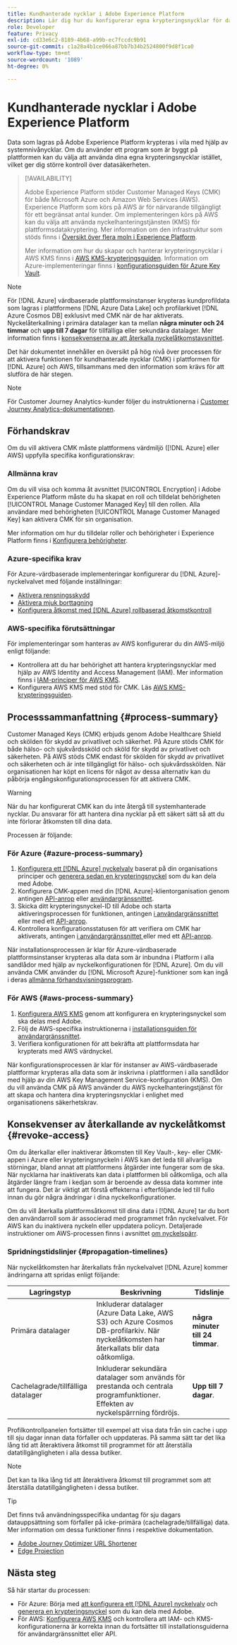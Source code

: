 ```yaml
---
title: Kundhanterade nycklar i Adobe Experience Platform
description: Lär dig hur du konfigurerar egna krypteringsnycklar för data som lagras i Adobe Experience Platform.
role: Developer
feature: Privacy
exl-id: cd33e6c2-8189-4b68-a99b-ec7fccdc9b91
source-git-commit: c1a28a4b1ce066a87bb7b34b2524800f9d8f1ca0
workflow-type: tm+mt
source-wordcount: '1089'
ht-degree: 0%

---
```


# Kundhanterade nycklar i Adobe Experience Platform

Data som lagras på Adobe Experience Platform krypteras i vila med hjälp av systemnivånycklar. Om du använder ett program som är byggt på plattformen kan du välja att använda dina egna krypteringsnycklar istället, vilket ger dig större kontroll över datasäkerheten.

>[!AVAILABILITY]
>
>Adobe Experience Platform stöder Customer Managed Keys (CMK) för både Microsoft Azure och Amazon Web Services (AWS). Experience Platform som körs på AWS är för närvarande tillgängligt för ett begränsat antal kunder. Om implementeringen körs på AWS kan du välja att använda nyckelhanteringstjänsten (KMS) för plattformsdatakryptering. Mer information om den infrastruktur som stöds finns i [Översikt över flera moln i Experience Platform](https://experienceleague.adobe.com/en/docs/experience-platform/landing/multi-cloud).
>
>Mer information om hur du skapar och hanterar krypteringsnycklar i AWS KMS finns i [AWS KMS-krypteringsguiden](./aws/configure-kms.md). Information om Azure-implementeringar finns i [konfigurationsguiden för Azure Key Vault](./azure/azure-key-vault-config.md).

>[!NOTE]
>
>För [!DNL Azure] värdbaserade plattformsinstanser krypteras kundprofildata som lagras i plattformens [!DNL Azure Data Lake] och profilarkivet [!DNL Azure Cosmos DB] exklusivt med CMK när de har aktiverats. Nyckelåterkallning i primära datalager kan ta mellan **några minuter och 24 timmar** och **upp till 7 dagar** för tillfälliga eller sekundära datalager. Mer information finns i [konsekvenserna av att återkalla nyckelåtkomstavsnittet](#revoke-access).

Det här dokumentet innehåller en översikt på hög nivå över processen för att aktivera funktionen för kundhanterade nycklar (CMK) i plattformen för [!DNL Azure] och AWS, tillsammans med den information som krävs för att slutföra de här stegen.

>[!NOTE]
>
>För Customer Journey Analytics-kunder följer du instruktionerna i [Customer Journey Analytics-dokumentationen](https://experienceleague.adobe.com/docs/analytics-platform/using/cja-privacy/cmk.html).

## Förhandskrav

Om du vill aktivera CMK måste plattformens värdmiljö ([!DNL Azure] eller AWS) uppfylla specifika konfigurationskrav:

### Allmänna krav

Om du vill visa och komma åt avsnittet [!UICONTROL Encryption] i Adobe Experience Platform måste du ha skapat en roll och tilldelat behörigheten [!UICONTROL Manage Customer Managed Key] till den rollen.  Alla användare med behörigheten [!UICONTROL Manage Customer Managed Key] kan aktivera CMK för sin organisation.

Mer information om hur du tilldelar roller och behörigheter i Experience Platform finns i [Konfigurera behörigheter](https://experienceleague.adobe.com/docs/platform-learn/getting-started-for-data-architects-and-data-engineers/configure-permissions.html).

### Azure-specifika krav

För Azure-värdbaserade implementeringar konfigurerar du [!DNL Azure]-nyckelvalvet med följande inställningar:

- [Aktivera rensningsskydd](https://learn.microsoft.com/en-us/azure/key-vault/general/soft-delete-overview#purge-protection)
- [Aktivera mjuk borttagning](https://learn.microsoft.com/en-us/azure/key-vault/general/soft-delete-overview)
- [Konfigurera åtkomst med  [!DNL Azure] rollbaserad åtkomstkontroll](https://learn.microsoft.com/en-us/azure/role-based-access-control/)

### AWS-specifika förutsättningar

För implementeringar som hanteras av AWS konfigurerar du din AWS-miljö enligt följande:

- Kontrollera att du har behörighet att hantera krypteringsnycklar med hjälp av AWS Identity and Access Management (IAM). Mer information finns i [IAM-principer för AWS KMS](https://docs.aws.amazon.com/kms/latest/developerguide/iam-policies.html).
- Konfigurera AWS KMS med stöd för CMK. Läs [AWS KMS-krypteringsguiden](./aws/configure-kms.md).

## Processsammanfattning {#process-summary}

Customer Managed Keys (CMK) erbjuds genom Adobe Healthcare Shield och skölden för skydd av privatlivet och säkerhet. På Azure stöds CMK för både hälso- och sjukvårdssköld och sköld för skydd av privatlivet och säkerheten. På AWS stöds CMK endast för skölden för skydd av privatlivet och säkerheten och är inte tillgängligt för hälso- och sjukvårdsskölden. När organisationen har köpt en licens för något av dessa alternativ kan du påbörja engångskonfigurationsprocessen för att aktivera CMK.

>[!WARNING]
>
>När du har konfigurerat CMK kan du inte återgå till systemhanterade nycklar. Du ansvarar för att hantera dina nycklar på ett säkert sätt så att du inte förlorar åtkomsten till dina data.

Processen är följande:

### För Azure {#azure-process-summary}

1. [Konfigurera ett [!DNL Azure] nyckelvalv](./azure/azure-key-vault-config.md) baserat på din organisations principer och [generera sedan en krypteringsnyckel](./azure/azure-key-vault-config.md#generate-a-key) som du kan dela med Adobe.
1. Konfigurera CMK-appen med din [!DNL Azure]-klientorganisation genom antingen [API-anrop](./azure/api-set-up.md#register-app) eller [användargränssnittet](./azure/ui-set-up.md#register-app).
1. Skicka ditt krypteringsnyckel-ID till Adobe och starta aktiveringsprocessen för funktionen, antingen [ i användargränssnittet](./azure/ui-set-up.md#send-to-adobe) eller med ett [API-anrop](./azure/api-set-up.md#send-to-adobe).
1. Kontrollera konfigurationsstatusen för att verifiera om CMK har aktiverats, antingen [ i användargränssnittet ](./azure/ui-set-up.md#check-status) eller med ett [API-anrop](./azure/api-set-up.md#check-status).

När installationsprocessen är klar för Azure-värdbaserade plattformsinstanser krypteras alla data som är inbundna i Platform i alla sandlådor med hjälp av nyckelkonfigurationen för [!DNL Azure]. Om du vill använda CMK använder du [!DNL Microsoft Azure]-funktioner som kan ingå i deras [allmänna förhandsvisningsprogram](https://azure.microsoft.com/en-ca/support/legal/preview-supplemental-terms/).

### För AWS {#aws-process-summary}

1. [Konfigurera AWS KMS](./aws/configure-kms.md) genom att konfigurera en krypteringsnyckel som ska delas med Adobe.
2. Följ de AWS-specifika instruktionerna i [installationsguiden för användargränssnittet](./aws/ui-set-up.md).
3. Verifiera konfigurationen för att bekräfta att plattformsdata har krypterats med AWS värdnyckel.

<!--  Pending: or [API setup guide]() -->

När konfigurationsprocessen är klar för instanser av AWS-värdbaserade plattformar krypteras alla data som är inskrivna i plattformen i alla sandlådor med hjälp av din AWS Key Management Service-konfiguration (KMS). Om du vill använda CMK på AWS använder du AWS nyckelhanteringstjänst för att skapa och hantera dina krypteringsnycklar i enlighet med organisationens säkerhetskrav.

## Konsekvenser av återkallande av nyckelåtkomst {#revoke-access}

Om du återkallar eller inaktiverar åtkomsten till Key Vault-, key- eller CMK-appen i Azure eller krypteringsnyckeln i AWS kan det leda till allvarliga störningar, bland annat att plattformens åtgärder inte fungerar som de ska. När nycklarna har inaktiverats kan data i plattformen bli oåtkomliga, och alla åtgärder längre fram i kedjan som är beroende av dessa data kommer inte att fungera. Det är viktigt att förstå effekterna i efterföljande led till fullo innan du gör några ändringar i dina nyckelkonfigurationer.

Om du vill återkalla plattformsåtkomst till dina data i [!DNL Azure] tar du bort den användarroll som är associerad med programmet från nyckelvalvet. För AWS kan du inaktivera nyckeln eller uppdatera policyn. Detaljerade instruktioner om AWS-processen finns i avsnittet [om nyckelspärr](./aws/ui-set-up.md#key-revocation).


### Spridningstidslinjer {#propagation-timelines}

När nyckelåtkomsten har återkallats från nyckelvalvet [!DNL Azure] kommer ändringarna att spridas enligt följande:

| **Lagringstyp** | **Beskrivning** | **Tidslinje** |
|---|---|---|
| Primära datalager | Inkluderar datalager (Azure Data Lake, AWS S3) och Azure Cosmos DB-profilarkiv. När nyckelåtkomsten har återkallats blir data oåtkomliga. | **några minuter till 24 timmar**. |
| Cachelagrade/tillfälliga datalager | Inkluderar sekundära datalager som används för prestanda och centrala programfunktioner. Effekten av nyckelspärrning fördröjs. | **Upp till 7 dagar**. |

Profilkontrollpanelen fortsätter till exempel att visa data från sin cache i upp till sju dagar innan data förfaller och uppdateras. På samma sätt tar det lika lång tid att återaktivera åtkomst till programmet för att återställa datatillgängligheten i alla dessa butiker.

>[!NOTE]
>
>Det kan ta lika lång tid att återaktivera åtkomst till programmet som att återställa datatillgängligheten i dessa butiker.

>[!TIP]
>
>Det finns två användningsspecifika undantag för sju dagars datauppsättning som förfaller på icke-primära (cachelagrade/tillfälliga) data. Mer information om dessa funktioner finns i respektive dokumentation.<ul><li>[Adobe Journey Optimizer URL Shortener](https://experienceleague.adobe.com/docs/journey-optimizer/using/sms/sms-configuration.html#message-preset-sms)</li><li>[Edge Projection](https://experienceleague.adobe.com/docs/experience-platform/profile/home.html#edge-projections)</li></ul>

## Nästa steg

Så här startar du processen:

- För Azure: Börja med [att konfigurera ett  [!DNL Azure] nyckelvalv](./azure/azure-key-vault-config.md) och [generera en krypteringsnyckel](./azure/azure-key-vault-config.md#generate-a-key) som du kan dela med Adobe.
- För AWS: [Konfigurera AWS KMS](./aws/configure-kms.md) och kontrollera att IAM- och KMS-konfigurationerna är korrekta innan du fortsätter till installationsguiderna för användargränssnittet eller API.
